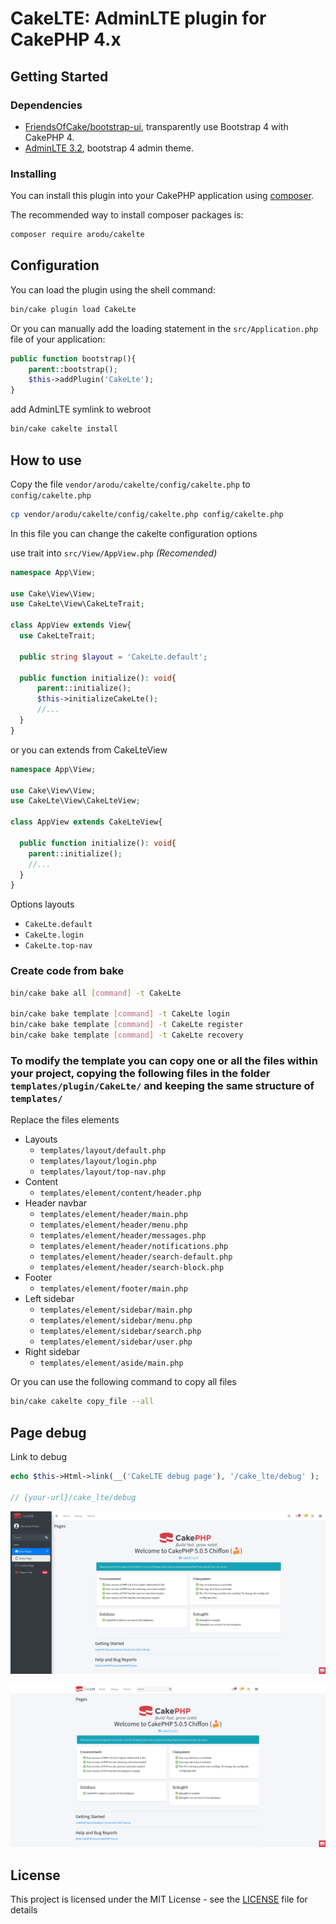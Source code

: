 # CakeLTE: AdminLTE plugin for CakePHP 4.x

## Getting Started

### Dependencies

- [FriendsOfCake/bootstrap-ui](https://github.com/FriendsOfCake/bootstrap-ui), transparently use Bootstrap 4 with CakePHP 4.
- [AdminLTE 3.2](https://adminlte.io/), bootstrap 4 admin theme.

### Installing

You can install this plugin into your CakePHP application using [composer](https://getcomposer.org).

The recommended way to install composer packages is:

```bash
composer require arodu/cakelte
```

## Configuration

You can load the plugin using the shell command:

```bash
bin/cake plugin load CakeLte
```

Or you can manually add the loading statement in the `src/Application.php` file of your application:

```php
public function bootstrap(){
    parent::bootstrap();
    $this->addPlugin('CakeLte');
}
```

add AdminLTE symlink to webroot
```bash
bin/cake cakelte install
```

## How to use

Copy the file `vendor/arodu/cakelte/config/cakelte.php` to `config/cakelte.php`
```bash
cp vendor/arodu/cakelte/config/cakelte.php config/cakelte.php
```
In this file you can change the cakelte configuration options


use trait into `src/View/AppView.php` _(Recomended)_
```php
namespace App\View;

use Cake\View\View;
use CakeLte\View\CakeLteTrait;

class AppView extends View{
  use CakeLteTrait;

  public string $layout = 'CakeLte.default';

  public function initialize(): void{
      parent::initialize();
      $this->initializeCakeLte();
      //...
  }
}
```

or you can extends from CakeLteView

```php
namespace App\View;

use Cake\View\View;
use CakeLte\View\CakeLteView;

class AppView extends CakeLteView{

  public function initialize(): void{
    parent::initialize();
    //...
  }
}
```

Options layouts

- `CakeLte.default`
- `CakeLte.login`
- `CakeLte.top-nav`

### Create code from bake

```bash
bin/cake bake all [command] -t CakeLte

bin/cake bake template [command] -t CakeLte login
bin/cake bake template [command] -t CakeLte register
bin/cake bake template [command] -t CakeLte recovery
```

### To modify the template you can copy one or all the files within your project, copying the following files in the folder `templates/plugin/CakeLte/` and keeping the same structure of `templates/`

Replace the files elements

- Layouts
  - `templates/layout/default.php`
  - `templates/layout/login.php`
  - `templates/layout/top-nav.php`
- Content
  - `templates/element/content/header.php`
- Header navbar
  - `templates/element/header/main.php`
  - `templates/element/header/menu.php`
  - `templates/element/header/messages.php`
  - `templates/element/header/notifications.php`
  - `templates/element/header/search-default.php`
  - `templates/element/header/search-block.php`
- Footer
  - `templates/element/footer/main.php`
- Left sidebar
  - `templates/element/sidebar/main.php`
  - `templates/element/sidebar/menu.php`
  - `templates/element/sidebar/search.php`
  - `templates/element/sidebar/user.php`
- Right sidebar
  - `templates/element/aside/main.php`

Or you can use the following command to copy all files
```bash
bin/cake cakelte copy_file --all
```

## Page debug

Link to debug

```php
echo $this->Html->link(__('CakeLTE debug page'), '/cake_lte/debug' );

// {your-url}/cake_lte/debug
```

![Page Debug with default layout](docs/page-debug_default.png)

![Page Debug with top-nav layour](docs/page-debug_top-nav.png)

## License

This project is licensed under the MIT License - see the [LICENSE](LICENSE) file for details
